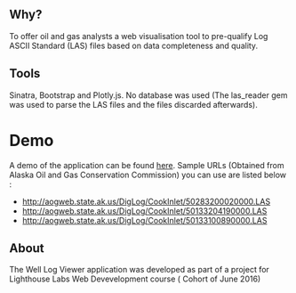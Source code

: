 ## Why?

To offer oil and gas analysts a web visualisation tool to pre-qualify Log ASCII Standard (LAS) files based on data completeness and quality.

## Tools

Sinatra, Bootstrap and Plotly.js.
No database was used (The las_reader gem was used to parse the LAS files and the files discarded afterwards). 

# Demo

A demo of the application can be found [here](https://welllogviewer.herokuapp.com/).
Sample URLs (Obtained from Alaska Oil and Gas Conservation Commission) you can use are listed below :
* http://aogweb.state.ak.us/DigLog/CookInlet/50283200020000.LAS
* http://aogweb.state.ak.us/DigLog/CookInlet/50133204190000.LAS
* http://aogweb.state.ak.us/DigLog/CookInlet/50133100890000.LAS


## About

The Well Log Viewer application was developed as part of a project for Lighthouse Labs Web Devevelopment course ( Cohort of June 2016)
